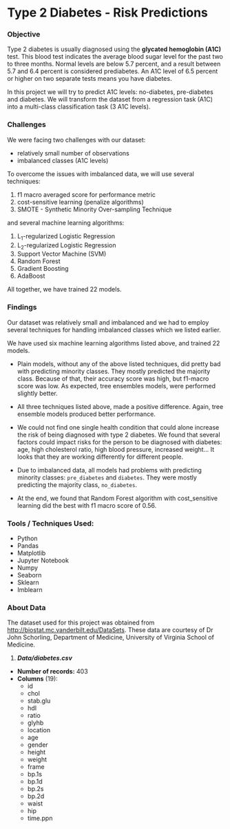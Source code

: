 # Type 2 Diabetes - Risk Predictions

### Objective

Type 2 diabetes is usually diagnosed using the **glycated hemoglobin (A1C)** test. This blood test indicates the average blood sugar level for the past two to three months. Normal levels are below 5.7 percent, and a result between 5.7 and 6.4 percent is considered prediabetes. An A1C level of 6.5 percent or higher on two separate tests means you have diabetes.

In this project we will try to predict A1C levels: no-diabetes, pre-diabetes and diabetes. We will transform the dataset from a regression task (A1C) into a multi-class classification task (3 A1C levels).



### Challenges

We were facing two challenges with our dataset:

- relatively small number of observations
- imbalanced classes (A1C levels)

To overcome the issues with imbalanced data, we will use several techniques:

1. f1 macro averaged score for performance metric
2. cost-sensitive learning (penalize algorithms)
3. SMOTE - Synthetic Minority Over-sampling Technique

and several machine learning algorithms:

1. L<sub>1</sub>-regularized Logistic Regression
2. L<sub>2</sub>-regularized Logistic Regression
3. Support Vector Machine (SVM)
4. Random Forest
5. Gradient Boosting
6. AdaBoost

All together, we have trained 22 models.



### Findings

Our dataset was relatively small and imbalanced and we had to employ several techniques for handling imbalanced classes which  we listed earlier.

We have used six machine learning algorithms listed above, and trained 22 models.

- Plain models, without any of the above listed techniques, did pretty bad with predicting minority classes. They mostly predicted the majority class. Because of that, their accuracy score was high, but f1-macro score was low. As expected, tree ensembles models, were performed slightly better.
- All three techniques listed above, made a positive difference. Again, tree ensemble models produced better performance.

- We could not find one single health condition that could alone increase the risk of being diagnosed with type 2 diabetes. We found that several factors could impact risks for the person to be diagnosed with diabetes: age, high cholesterol ratio, high blood pressure, increased weight... It looks that they are working differently for different people.
- Due to imbalanced data, all models had problems with predicting minority classes: `pre_diabetes` and `diabetes`. They were mostly predicting the majority class, `no_diabetes`.
- At the end, we found that Random Forest algorithm with cost_sensitive learning did the best with f1 macro score of 0.56.



### Tools / Techniques Used:

- Python
- Pandas
- Matplotlib
- Jupyter Notebook
- Numpy
- Seaborn
- Sklearn
- Imblearn



### About Data

The dataset used for this project was obtained from http://biostat.mc.vanderbilt.edu/DataSets. These data are courtesy of Dr John Schorling, Department of Medicine, University of Virginia School of Medicine.

1. ***Data/diabetes.csv*** 

- **Number of records:**      403
- **Columns** (19):
  - id
  - chol
  - stab.glu
  - hdl
  - ratio
  - glyhb
  - location
  - age
  - gender
  - height
  - weight
  - frame
  - bp.1s
  - bp.1d
  - bp.2s
  - bp.2d
  - waist
  - hip
  - time.ppn















